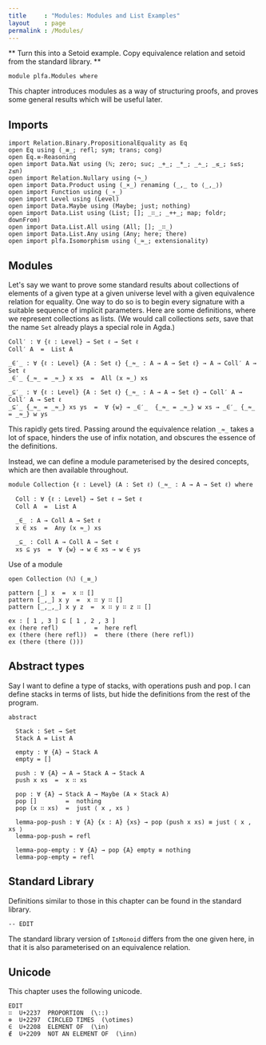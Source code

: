 ```yaml
---
title     : "Modules: Modules and List Examples"
layout    : page
permalink : /Modules/
---
```


** Turn this into a Setoid example. Copy equivalence relation and setoid
from the standard library. **

```
module plfa.Modules where
```

This chapter introduces modules as a way of structuring proofs,
and proves some general results which will be useful later.

## Imports

```
import Relation.Binary.PropositionalEquality as Eq
open Eq using (_≡_; refl; sym; trans; cong)
open Eq.≡-Reasoning
open import Data.Nat using (ℕ; zero; suc; _+_; _*_; _∸_; _≤_; s≤s; z≤n)
open import Relation.Nullary using (¬_)
open import Data.Product using (_×_) renaming (_,_ to ⟨_,_⟩)
open import Function using (_∘_)
open import Level using (Level)
open import Data.Maybe using (Maybe; just; nothing)
open import Data.List using (List; []; _∷_; _++_; map; foldr; downFrom)
open import Data.List.All using (All; []; _∷_)
open import Data.List.Any using (Any; here; there)
open import plfa.Isomorphism using (_≃_; extensionality)
```



## Modules

Let's say we want to prove some standard results about collections of
elements of a given type at a given universe level with a given
equivalence relation for equality. One way to do so is to begin every
signature with a suitable sequence of implicit parameters.  Here are
some definitions, where we represent collections as lists.  (We would
call collections *sets*, save that the name `Set` already plays a
special role in Agda.)

```
Coll′ : ∀ {ℓ : Level} → Set ℓ → Set ℓ
Coll′ A  =  List A

_∈′_ : ∀ {ℓ : Level} {A : Set ℓ} {_≈_ : A → A → Set ℓ} → A → Coll′ A → Set ℓ
_∈′_ {_≈_ = _≈_} x xs  =  All (x ≈_) xs

_⊆′_ : ∀ {ℓ : Level} {A : Set ℓ} {_≈_ : A → A → Set ℓ} → Coll′ A → Coll′ A → Set ℓ
_⊆′_ {_≈_ = _≈_} xs ys  =  ∀ {w} → _∈′_  {_≈_ = _≈_} w xs → _∈′_ {_≈_ = _≈_} w ys
```

This rapidly gets tired.  Passing around the equivalence relation `_≈_`
takes a lot of space, hinders the use of infix notation, and obscures the
essence of the definitions.

Instead, we can define a module parameterised by the desired concepts,
which are then available throughout.
```
module Collection {ℓ : Level} (A : Set ℓ) (_≈_ : A → A → Set ℓ) where

  Coll : ∀ {ℓ : Level} → Set ℓ → Set ℓ
  Coll A  =  List A

  _∈_ : A → Coll A → Set ℓ
  x ∈ xs  =  Any (x ≈_) xs

  _⊆_ : Coll A → Coll A → Set ℓ
  xs ⊆ ys  =  ∀ {w} → w ∈ xs → w ∈ ys
```

Use of a module
```
open Collection (ℕ) (_≡_)

pattern [_] x  =  x ∷ []
pattern [_,_] x y  =  x ∷ y ∷ []
pattern [_,_,_] x y z  =  x ∷ y ∷ z ∷ []

ex : [ 1 , 3 ] ⊆ [ 1 , 2 , 3 ]
ex (here refl)          =  here refl
ex (there (here refl))  =  there (there (here refl))
ex (there (there ()))
```


## Abstract types

Say I want to define a type of stacks, with operations push and pop.
I can define stacks in terms of lists, but hide the definitions from
the rest of the program.
```
abstract

  Stack : Set → Set
  Stack A = List A

  empty : ∀ {A} → Stack A
  empty = []

  push : ∀ {A} → A → Stack A → Stack A
  push x xs  =  x ∷ xs

  pop : ∀ {A} → Stack A → Maybe (A × Stack A)
  pop []        =  nothing
  pop (x ∷ xs)  =  just ⟨ x , xs ⟩

  lemma-pop-push : ∀ {A} {x : A} {xs} → pop (push x xs) ≡ just ⟨ x , xs ⟩
  lemma-pop-push = refl

  lemma-pop-empty : ∀ {A} → pop {A} empty ≡ nothing
  lemma-pop-empty = refl
```


## Standard Library

Definitions similar to those in this chapter can be found in the standard library.
```
-- EDIT
```
The standard library version of `IsMonoid` differs from the
one given here, in that it is also parameterised on an equivalence relation.


## Unicode

This chapter uses the following unicode.

    EDIT
    ∷  U+2237  PROPORTION  (\::)
    ⊗  U+2297  CIRCLED TIMES  (\otimes)
    ∈  U+2208  ELEMENT OF  (\in)
    ∉  U+2209  NOT AN ELEMENT OF  (\inn)
